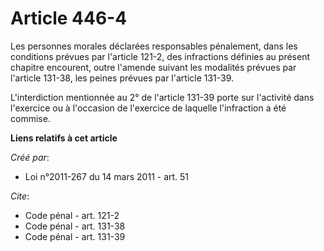 # Article 446-4

Les personnes morales déclarées responsables pénalement, dans les conditions prévues par l'article 121-2, des infractions
définies au présent chapitre encourent, outre l'amende suivant les modalités prévues par l'article 131-38, les peines prévues
par l'article 131-39.

L'interdiction mentionnée au 2° de l'article 131-39 porte sur l'activité dans l'exercice ou à l'occasion de l'exercice de
laquelle l'infraction a été commise.

**Liens relatifs à cet article**

_Créé par_:

  - Loi n°2011-267 du 14 mars 2011 - art. 51

_Cite_:

  - Code pénal - art. 121-2
  - Code pénal - art. 131-38
  - Code pénal - art. 131-39
